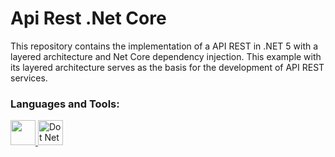 # Api Rest .Net Core

This repository contains the implementation of a API REST in .NET 5 with a layered architecture and Net Core dependency injection. This example with its layered architecture serves as the basis for the development of API REST services.

<h3 align="left">Languages and Tools:</h3>  

<p align="left"> <a href="https://docs.microsoft.com/en-us/dotnet/csharp/" target="_blank"> <img src="https://iconape.com/wp-content/files/rr/352323/svg/c-sharp-c-seeklogo.com.svg" width="40" height="40"/> <a href="http://www.aspnetcore.co.uk/" target="_blank"> <img src="https://cdn.worldvectorlogo.com/logos/dot-net-core-7.svg" alt="Dot Net" width="40" height="40"/>
